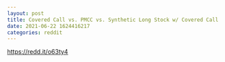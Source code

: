 ```yaml
--- 
layout: post 
title: Covered Call vs. PMCC vs. Synthetic Long Stock w/ Covered Call 
date: 2021-06-22 1624416217 
categories: reddit 
--- 
```

https://redd.it/o63ty4